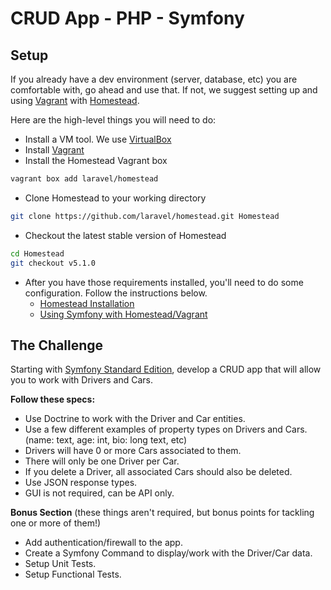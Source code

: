 # CRUD App - PHP - Symfony

## Setup

If you already have a dev environment (server, database, etc) you are comfortable with, go ahead and use that.
If not, we suggest setting up and using [Vagrant](https://www.vagrantup.com/) with [Homestead](https://laravel.com/docs/5.4/homestead).

Here are the high-level things you will need to do:
- Install a VM tool. We use [VirtualBox](https://www.virtualbox.org/wiki/Downloads)
- Install [Vagrant](https://www.vagrantup.com/)
- Install the Homestead Vagrant box
```bash
vagrant box add laravel/homestead
```
- Clone Homestead to your working directory
```bash
git clone https://github.com/laravel/homestead.git Homestead
```
- Checkout the latest stable version of Homestead
```bash
cd Homestead
git checkout v5.1.0
```
- After you have those requirements installed, you'll need to do some configuration. Follow the instructions below.
  - [Homestead Installation](https://laravel.com/docs/5.4/homestead#installation-and-setup)
  - [Using Symfony with Homestead/Vagrant](https://symfony.com/doc/current/setup/homestead.html)

## The Challenge

Starting with [Symfony Standard Edition](https://github.com/symfony/symfony-standard), 
develop a CRUD app that will allow you to work with Drivers and Cars.

**Follow these specs:**
- Use Doctrine to work with the Driver and Car entities.
- Use a few different examples of property types on Drivers and Cars. (name: text, age: int, bio: long text, etc) 
- Drivers will have 0 or more Cars associated to them.
- There will only be one Driver per Car.
- If you delete a Driver, all associated Cars should also be deleted.
- Use JSON response types.
- GUI is not required, can be API only.

**Bonus Section** (these things aren't required, but bonus points for tackling one or more of them!)
- Add authentication/firewall to the app.
- Create a Symfony Command to display/work with the Driver/Car data.
- Setup Unit Tests.
- Setup Functional Tests.
